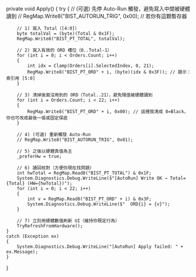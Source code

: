 private void Apply()
{
    try
    {
        // (可選) 先停 Auto-Run 觸發，避免寫入中間被硬體讀到
        // RegMap.Write8("BIST_AUTORUN_TRIG", 0x00); // 若你有這顆暫存器

        // 1) 寫入 Total（[4:0]）
        byte totalVal = (byte)(Total & 0x1F);
        RegMap.Write8("BIST_PT_TOTAL", totalVal);

        // 2) 寫入有效的 ORD 槽位（0..Total-1）
        for (int i = 0; i < Orders.Count; i++)
        {
            int idx = Clamp(Orders[i].SelectedIndex, 0, 21);
            RegMap.Write8("BIST_PT_ORD" + i, (byte)(idx & 0x3F)); // 題示：索引用 [5:0]
        }

        // 3) 清掉後面沒用到的 ORD（Total..21），避免殘值被硬體讀到
        for (int i = Orders.Count; i < 22; i++)
        {
            RegMap.Write8("BIST_PT_ORD" + i, 0x00); // 這裡我清成 0=Black，你也可改成最後一張或固定保底
        }

        // 4) (可選) 重新觸發 Auto-Run
        // RegMap.Write8("BIST_AUTORUN_TRIG", 0x01);

        // 5) 之後以硬體真值為主
        _preferHw = true;

        // 6) 讀回核對（方便你現在找問題）
        int hwTotal = RegMap.Read8("BIST_PT_TOTAL") & 0x1F;
        System.Diagnostics.Debug.WriteLine($"[AutoRun] Write OK → Total={Total} (HW={hwTotal})");
        for (int i = 0; i < 22; i++)
        {
            int v = RegMap.Read8("BIST_PT_ORD" + i) & 0x3F;
            System.Diagnostics.Debug.WriteLine($"  ORD{i} = {v}");
        }

        // 7) 立刻用硬體數值刷新 UI（維持你既定行為）
        TryRefreshFromHardware();
    }
    catch (Exception ex)
    {
        System.Diagnostics.Debug.WriteLine("[AutoRun] Apply failed: " + ex.Message);
    }
}